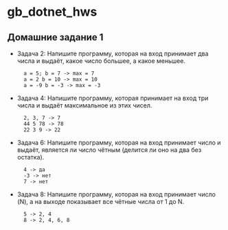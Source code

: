# gb_dotnet_hws
## Домашние задание 1

* Задача 2: Напишите программу, которая на вход принимает два числа и выдаёт, какое число большее, а какое меньшее.

        a = 5; b = 7 -> max = 7
        a = 2 b = 10 -> max = 10
        a = -9 b = -3 -> max = -3

* Задача 4: Напишите программу, которая принимает на вход три числа и выдаёт максимальное из этих чисел.

        2, 3, 7 -> 7
        44 5 78 -> 78
        22 3 9 -> 22

* Задача 6: Напишите программу, которая на вход принимает число и выдаёт, является ли число чётным (делится ли оно на два без остатка).

        4 -> да
        -3 -> нет
        7 -> нет

* Задача 8: Напишите программу, которая на вход принимает число (N), а на выходе показывает все чётные числа от 1 до N.

        5 -> 2, 4
        8 -> 2, 4, 6, 8